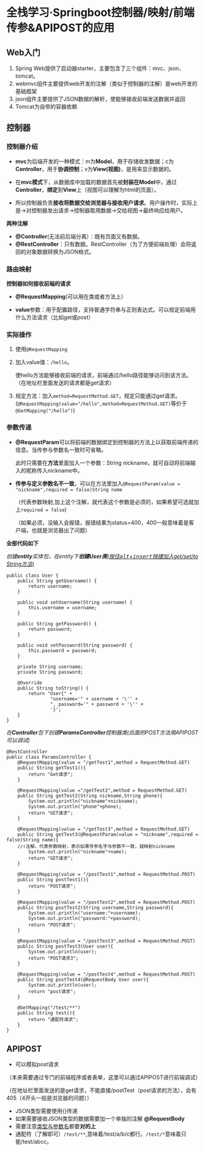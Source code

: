# 全栈学习·Springboot控制器/映射/前端传参&APIPOST的应用


## Web入门
1. Spring Web提供了启动器starter，主要包含了三个组件：mvc、json、tomcat。
2. webmvc组件主要提供web开发的注解（类似于控制器的注解）是web开发的基础框架
3. json组件主要提供了JSON数据的解析，使能够接收前端发送数据并返回
4. Tomcat为自带的容器依赖
## 控制器
### 控制器介绍
- **mvc**为后端开发的一种模式：m为**Model**，用于存储收发数据；c为**Controller**，用于**协调控制**；v为**View(视图)**，是用来显示数据的。

- 在**mvc模式**下，从数据库中加载的数据首先被**封装在Model**中，通过**Controller**，**绑定**到**View**上（视图可以理解为html的页面）。

- 所以控制器负责**接收将数据交给浏览器与接收用户请求**。用户操作时，实际上是→对控制器发出请求→控制器取用数据→交给视图→最终响应给用户。

 **两种注解**

  - **@Controller**(无法前后端分离）：既有页面又有数据。
  - **@RestController**：只有数据。RestController（为了方便前端处理）会将返回的对象数据转换为JSON格式。

### 路由映射

 **控制器如何接收前端的请求**

- **@RequestMapping**(可以用在类或者方法上）

- **value**参数：用于配置路径，支持普通字符串与正则表达式。可以规定前端用什么方法请求（比如get或post）

### 实际操作

1. 使用```@RequestMapping```

2. 加入value值：```/hello```。

   使hello方法能够接收前端的请求，前端通过/hello路径能够访问到该方法。（在地址栏里面发送的请求都是get请求）

3. 规定方法：加入```method=RequestMethod.GET```，规定只能通过get请求。(```@RequestMapping(value="/hello",method=RequestMethod.GET)```等价于```@GetMapping("/hello")```)
### 参数传递

- **@RequestParam**可以将前端的数据绑定到控制器的方法上以获取前端传递的信息。当传参与参数名一致时可省略。

  此时只需要在**方法**里面加入一个参数：String nickname，就可自动将前端输入的昵称传入nickname中。

- **传参与定义参数名不一致**，可以在方法里加入```@RequestParam(value = "nickname",required = false)String name```

  （代表参数映射,加上这个注解，就代表这个参数是必须的，如果希望可选就加上```required = false```)

  （如果必须，没输入会报错，报错结果为status=400，400一般意味着是客户端，也就是浏览器出了问题）
  

**全部代码如下**

*创建**entity**实体包，在entity下**创建User类**<u>(按住<kbd>alt</kbd>+<kbd>insert</kbd>快捷加入get/set/to String方法)</u>*

```
public class User {
    public String getUsername() {
        return username;
    }

    public void setUsername(String username) {
        this.username = username;
    }

    public String getPassword() {
        return password;
    }

    public void setPassword(String password) {
        this.password = password;
    }

    private String username;
    private String password;

    @Override
    public String toString() {
        return "User{" +
                "username='" + username + '\'' +
                ", password='" + password + '\'' +
                '}';
    }
}
```
*在**Controller**包下创建**ParamsController**控制器类(后面的POST方法用APIPOST可以调试)*

```
@RestController
public class ParamsController {
    @RequestMapping(value = "/getTest1",method = RequestMethod.GET)
    public String getTest1(){
        return "Get请求";
    }

    @RequestMapping(value ="/getTest2",method = RequestMethod.GET)
    public String getTest2(String nickname,String phone){
        System.out.println("nickname"+nickname);
        System.out.println("phone"+phone);
        return "GET请求";
    }

    @RequestMapping(value = "/getTest3",method = RequestMethod.GET)
    public String getTest3(@RequestParam(value = "nickname",required = false)String name){
    //↑注解，代表参数映射，表示如果传参名字与参数不一致，就映射nickname
        System.out.println("nickname"+name);
        return "GET请求";
    }

    @RequestMapping(value = "/postTest1",method = RequestMethod.POST)
    public String postTest1(){
        return "POST请求";
    }

    @RequestMapping(value = "/postTest2",method = RequestMethod.POST)
    public String postTest2(String username,String password){
        System.out.println("username:"+username);
        System.out.println("password:"+password);
        return "POST请求";
    }

    @RequestMapping(value = "/postTest3",method = RequestMethod.POST)
    public String postTest3(User user){
        System.out.println(user);
        return "POST请求3";
    }

    @RequestMapping(value = "/postTest4",method = RequestMethod.POST)
    public String postTest4(@RequestBody User user){
        System.out.println(user);
        return "post请求";
    }

    @GetMapping("/test/**")
    public String test(){
        return "通配符请求";
    }
}
```
## APIPOST

- 可以模拟post请求

（本来需要通过专门的前端程序或者表单，这里可以通过APIPOST进行前端调试）

（在地址栏里面发送的是get请求，不能直接/postTest（post请求的方法），会有405（4开头一般是浏览器的问题））

- JSON类型需要使用{}传递
- 如果需要接收JSON类型的数据需要加一个单独的注解 **@RequestBody** 
- 需要注意<u>类型与参数名</u>都要**对的上**
- 通配符（了解即可）```/test/**```,意味着/test/a/b/c都行。```/test/*```意味着只能/test/abcc。


